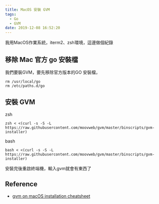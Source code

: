 ```yaml
---
title: MacOS 安裝 GVM
tags:
  - Go
  - GVM
date: 2019-12-08 16:52:20
---
```



我用MacOS作業系統，iterm2、zsh環境，這邊做個紀錄
## 移除 Mac 官方 go 安裝檔
我們要裝GVM，要先移除官方版本的GO 安裝檔，
```
rm /usr/local/go
rm /etc/paths.d/go
```

## 安裝 GVM
zsh
```
zsh < <(curl -s -S -L https://raw.githubusercontent.com/moovweb/gvm/master/binscripts/gvm-installer)
```
bash
```
bash < <(curl -s -S -L https://raw.githubusercontent.com/moovweb/gvm/master/binscripts/gvm-installer)
```

安裝完後重啟終端機，輸入gvm就會有東西了


## Reference
- [gvm on macOS installation cheatsheet](https://andyyou.github.io/2019/04/14/gvm-cheat-sheet/)